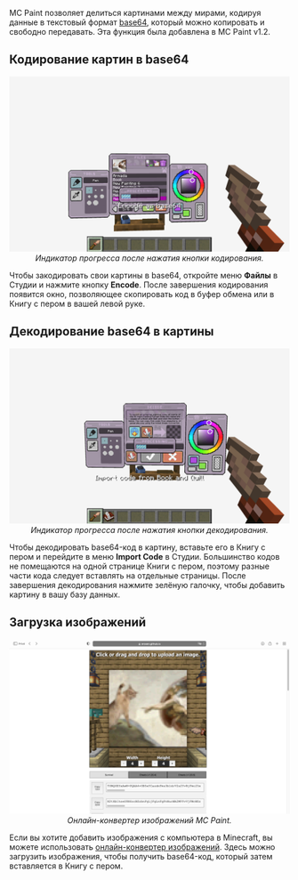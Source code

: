 MC Paint позволяет делиться картинами между мирами, кодируя данные в текстовый формат [base64](https://ru.wikipedia.org/wiki/Base64), который можно копировать и свободно передавать. Эта функция была добавлена в MC Paint v1.2.

## Кодирование картин в base64
<p align="center">
<img src="https://github.com/Eroxen/MC-Paint-datapack/blob/wiki_assets/img/encode_as_base64.png?raw=true" alt="Кодирование" width="600"/>
<br>
<em>Индикатор прогресса после нажатия кнопки кодирования.</em>
</p>

Чтобы закодировать свои картины в base64, откройте меню **Файлы** в Студии и нажмите кнопку **Encode**. После завершения кодирования появится окно, позволяющее скопировать код в буфер обмена или в Книгу с пером в вашей левой руке.

## Декодирование base64 в картины
<p align="center">
<img src="https://github.com/Eroxen/MC-Paint-datapack/blob/wiki_assets/img/decode_base64.png?raw=true" alt="Декодирование" width="600"/>
<br>
<em>Индикатор прогресса после нажатия кнопки декодирования.</em>
</p>

Чтобы декодировать base64-код в картину, вставьте его в Книгу с пером и перейдите в меню **Import Code** в Студии. Большинство кодов не помещаются на одной странице Книги с пером, поэтому разные части кода следует вставлять на отдельные страницы. После завершения декодирования нажмите зелёную галочку, чтобы добавить картину в вашу базу данных.

## Загрузка изображений
<p align="center">
<img src="https://github.com/Eroxen/MC-Paint-datapack/blob/wiki_assets/img/image_converter.png?raw=true" alt="Конвертер изображений" width="600"/>
<br>
<em>Онлайн-конвертер изображений MC Paint.</em>
</p>

Если вы хотите добавить изображения с компьютера в Minecraft, вы можете использовать [онлайн-конвертер изображений](https://eroxen.github.io/MC-paint-image-convert/). Здесь можно загрузить изображения, чтобы получить base64-код, который затем вставляется в Книгу с пером.  



